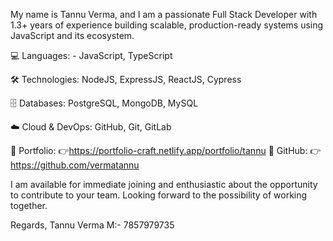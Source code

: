 
My name is Tannu Verma, and I am a passionate Full Stack Developer with 1.3+ years of experience building scalable, production-ready systems using JavaScript and its ecosystem.




💻 Languages: - JavaScript, TypeScript

🛠️ Technologies: NodeJS, ExpressJS, ReactJS,  Cypress

🗄️ Databases: PostgreSQL, MongoDB, MySQL

☁️ Cloud & DevOps: GitHub, Git, GitLab

📂 Portfolio:
 👉https://portfolio-craft.netlify.app/portfolio/tannu
🐙 GitHub:
 👉https://github.com/vermatannu

I am available for immediate joining and enthusiastic about the opportunity to contribute to your team.
Looking forward to the possibility of working together.  

Regards, 
Tannu Verma
M:- 7857979735
